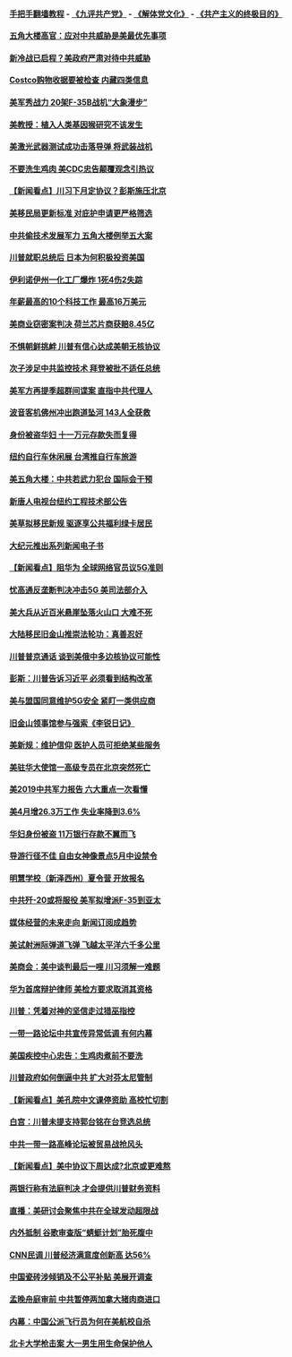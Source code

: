 #### [手把手翻墙教程](https://github.com/gfw-breaker/guides/wiki) -  [《九评共产党》](https://github.com/gfw-breaker/9ping.md?t=05051537) - [《解体党文化》](https://github.com/gfw-breaker/jtdwh.md?t=05051537) - [《共产主义的终极目的》](https://github.com/gfw-breaker/gczydzjmd.md?t=05051537)

#### [五角大楼高官：应对中共威胁是美最优先事项](../pages/nsc412/n11235691.md?t=05051537) 

#### [新冷战已启程？美政府严肃对待中共威胁](../pages/nsc412/n11234335.md?t=05051537) 

#### [Costco购物收据要被检查 内藏四类信息](../pages/nsc412/n11229731.md?t=05051537) 

#### [美军秀战力 20架F-35B战机“大象漫步”](../pages/nsc412/n11235147.md?t=05051537) 

#### [美教授：植入人类基因猴研究不该发生](../pages/nsc412/n11234343.md?t=05051537) 

#### [美激光武器测试成功击落导弹 将武装战机](../pages/nsc412/n11230293.md?t=05051537) 

#### [不要洗生鸡肉 美CDC忠告颠覆观念引热议](../pages/nsc412/n11234468.md?t=05051537) 

#### [【新闻看点】川习下月定协议？彭斯施压北京](../pages/nsc412/n11234230.md?t=05051537) 

#### [美移民局更新标准 对庇护申请更严格筛选](../pages/nsc412/n11234375.md?t=05051537) 

#### [中共偷技术发展军力 五角大楼例举五大案](../pages/nsc412/n11232655.md?t=05051537) 

#### [川普就职总统后 日本为何积极投资美国](../pages/nsc412/n11234349.md?t=05051537) 

#### [伊利诺伊州一化工厂爆炸 1死4伤2失踪](../pages/nsc412/n11234258.md?t=05051537) 

#### [年薪最高的10个科技工作 最高16万美元](../pages/nsc412/n11234095.md?t=05051537) 

#### [美商业窃密案判决 荷兰芯片商获赔8.45亿](../pages/nsc412/n11234200.md?t=05051537) 

#### [不惧朝鲜挑衅 川普有信心达成美朝无核协议](../pages/nsc412/n11234132.md?t=05051537) 

#### [次子涉足中共监控技术 拜登被批不适任总统](../pages/nsc412/n11234026.md?t=05051537) 

#### [美军方再提季超群间谍案 直指中共代理人](../pages/nsc412/n11232649.md?t=05051537) 

#### [波音客机佛州冲出跑道坠河 143人全获救](../pages/nsc412/n11233474.md?t=05051537) 

#### [身份被盗华妇 十一万元存款失而复得](../pages/nsc412/n11233295.md?t=05051537) 

#### [纽约自行车休闲展 台湾推自行车旅游](../pages/nsc412/n11233287.md?t=05051537) 

#### [美五角大楼：中共若武力犯台 国际会干预](../pages/nsc412/n11232938.md?t=05051537) 

#### [新唐人电视台纽约工程技术部公告](../pages/nsc412/n11232743.md?t=05051537) 

#### [美草拟移民新规 驱逐享公共福利绿卡居民](../pages/nsc412/n11232810.md?t=05051537) 

#### [大纪元推出系列新闻电子书](../pages/nsc412/n11229739.md?t=05051537) 

#### [【新闻看点】阻华为 全球网络官员议5G准则](../pages/nsc412/n11232399.md?t=05051537) 

#### [忧高通反垄断判决冲击5G 美司法部介入](../pages/nsc412/n11232436.md?t=05051537) 

#### [美大兵从近百米悬崖坠落火山口 大难不死](../pages/nsc412/n11232514.md?t=05051537) 

#### [大陆移民旧金山推崇法轮功：真善忍好](../pages/nsc412/n11232059.md?t=05051537) 

#### [川普普京通话 谈到美俄中多边核协议可能性](../pages/nsc412/n11232521.md?t=05051537) 

#### [彭斯：川普告诉习近平 必须看到结构改革](../pages/nsc412/n11232538.md?t=05051537) 

#### [美与盟国同意维护5G安全 紧盯一类供应商](../pages/nsc412/n11232305.md?t=05051537) 

#### [旧金山领事馆参与强索《李锐日记》](../pages/nsc412/n11232274.md?t=05051537) 

#### [美新规：维护信仰 医护人员可拒绝某些服务](../pages/nsc412/n11231658.md?t=05051537) 

#### [美驻华大使馆一高级专员在北京突然死亡](../pages/nsc412/n11231991.md?t=05051537) 

#### [美2019中共军力报告 六大重点一次看懂](../pages/nsc412/n11231924.md?t=05051537) 

#### [美4月增26.3万工作 失业率降到3.6%](../pages/nsc412/n11231959.md?t=05051537) 

#### [华妇身份被盗  11万银行存款不翼而飞](../pages/nsc412/n11230871.md?t=05051537) 

#### [导游行径不佳 自由女神像景点5月中设禁令](../pages/nsc412/n11230865.md?t=05051537) 

#### [明慧学校（新泽西州）夏令营 开放报名](../pages/nsc412/n11230845.md?t=05051537) 

#### [中共歼-20或将服役 美军拟增派F-35到亚太](../pages/nsc412/n11231286.md?t=05051537) 

#### [媒体经营的未来走向 新闻订阅成趋势](../pages/nsc412/n11227859.md?t=05051537) 

#### [美试射洲际弹道飞弹 飞越太平洋六千多公里](../pages/nsc412/n11231012.md?t=05051537) 

#### [美商会：美中谈判最后一哩 川习须解一难题](../pages/nsc412/n11230581.md?t=05051537) 

#### [华为首席辩护律师 美检方要求取消其资格](../pages/nsc412/n11230262.md?t=05051537) 

#### [川普：凭着对神的坚信走过猎巫指控](../pages/nsc412/n11229955.md?t=05051537) 

#### [一带一路论坛中共宣传异常低调 有何内幕](../pages/nsc412/n11230156.md?t=05051537) 

#### [美国疾控中心忠告：生鸡肉煮前不要洗](../pages/nsc412/n11230127.md?t=05051537) 

#### [川普政府如何倒逼中共 扩大对芬太尼管制](../pages/nsc412/n11229858.md?t=05051537) 

#### [【新闻看点】美孔院中文课停资助 高校忙切割](../pages/nsc412/n11229711.md?t=05051537) 

#### [白宫：川普未提支持郭台铭在台竞选总统](../pages/nsc412/n11229946.md?t=05051537) 

#### [中共一带一路高峰论坛被贸易战抢风头](../pages/nsc412/n11229789.md?t=05051537) 

#### [【新闻看点】美中协议下周达成?北京或更难熬](../pages/nsc412/n11229614.md?t=05051537) 

#### [两银行称有法庭判决 才会提供川普财务资料](../pages/nsc412/n11229714.md?t=05051537) 

#### [直播：美研讨会聚焦中共在全球发动超限战](../pages/nsc412/n11229373.md?t=05051537) 

#### [内外抵制 谷歌审查版“蜻蜓计划”胎死腹中](../pages/nsc412/n11229466.md?t=05051537) 

#### [CNN民调 川普经济满意度创新高 达56%](../pages/nsc412/n11229322.md?t=05051537) 

#### [中国瓷砖涉倾销及不公平补贴 美展开调查](../pages/nsc412/n11229470.md?t=05051537) 

#### [孟晚舟庭审前 中共暂停两加拿大猪肉商进口](../pages/nsc412/n11229364.md?t=05051537) 

#### [内幕：中国公派飞行员为何在美航校自杀](../pages/nsc412/n11224653.md?t=05051537) 

#### [北卡大学枪击案 大一男生用生命保护他人](../pages/nsc412/n11229158.md?t=05051537) 

